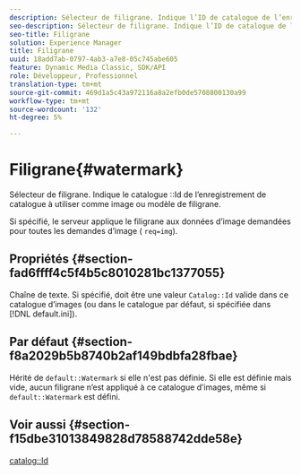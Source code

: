 ```yaml
---
description: Sélecteur de filigrane. Indique l’ID de catalogue de l’enregistrement de catalogue à utiliser comme image ou modèle de filigrane.
seo-description: Sélecteur de filigrane. Indique l’ID de catalogue de l’enregistrement de catalogue à utiliser comme image ou modèle de filigrane.
seo-title: Filigrane
solution: Experience Manager
title: Filigrane
uuid: 18add7ab-0797-4ab3-a7e8-05c745abe605
feature: Dynamic Media Classic, SDK/API
role: Développeur, Professionnel
translation-type: tm+mt
source-git-commit: 469d1a5c43a972116a8a2efb0de5708800130a99
workflow-type: tm+mt
source-wordcount: '132'
ht-degree: 5%

---
```



# Filigrane{#watermark}

Sélecteur de filigrane. Indique le catalogue ::Id de l’enregistrement de catalogue à utiliser comme image ou modèle de filigrane.

Si spécifié, le serveur applique le filigrane aux données d’image demandées pour toutes les demandes d’image ( `req=img`).

## Propriétés {#section-fad6ffff4c5f4b5c8010281bc1377055}

Chaîne de texte. Si spécifié, doit être une valeur `Catalog::Id` valide dans ce catalogue d’images (ou dans le catalogue par défaut, si spécifiée dans [!DNL default.ini]).

## Par défaut {#section-f8a2029b5b8740b2af149bdbfa28fbae}

Hérité de `default::Watermark` si elle n&#39;est pas définie. Si elle est définie mais vide, aucun filigrane n’est appliqué à ce catalogue d’images, même si `default::Watermark` est défini.

## Voir aussi {#section-f15dbe31013849828d78588742dde58e}

[catalog::Id](/help/aem-is-ir-api/is-api/image-catalog/image-serving-api-ref/c-image-catalog-reference/c-image-svg-data-reference/c-image-data-reference/r-id-cat.md)
